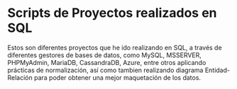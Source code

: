 # Scripts de Proyectos realizados en SQL

Estos son diferentes proyectos que he ido realizando en SQL, a través de diferentes gestores de bases de datos, como MySQL, MSSERVER, PHPMyAdmin, MariaDB, CassandraDB, Azure, entre otros aplicando prácticas de normalización, así como tambien realizando diagrama Entidad-Relación para poder obtener una mejor maquetación de los datos.
